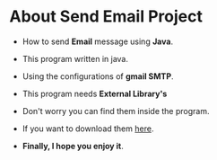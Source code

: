 # About Send Email Project

* How to send **Email** message using **Java**.
* This program written in java.
* Using the configurations of **gmail SMTP**.
* This program needs **External Library's**
* Don't worry you can find them inside the program.
* If you want to download them [here](https://github.com/AhmedAbuwarda/SendEmail/tree/master/src/Lib).

* **Finally, I hope you enjoy it**.